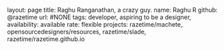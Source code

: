 layout: page
title: Raghu Ranganathan, a crazy guy.
name: Raghu R
github: @razetime
url: #NONE
tags: developer, aspiring to be a designer,
availability: available
rate: flexible
projects: razetime/machete, opensourcedesigners/resources, razetime/slade, razetime/razetime.github.io
